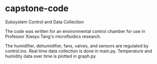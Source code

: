 # capstone-code
Subsystem Control and Data Collection

The code was written for an environmental control chamber for use in Professor Xiaoyu Tang's microfluidics research. 

The humidifier, dehumidifier, fans, valves, and sensors are regulated by control.ino. Real time data collection is done in main.py. Temperature and humidity data over time is plotted in graph.py
